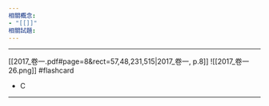 ```yaml
---
相關概念: 
- "[[]]"
相關試題:
---
```


---


[[2017_卷一.pdf#page=8&rect=57,48,231,515|2017_卷一, p.8]]
![[2017_卷一 26.png]] #flashcard 
* C
---
<!--ID: 1730855931051-->
